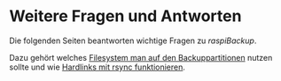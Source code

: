 # Weitere Fragen und Antworten

Die folgenden Seiten beantworten wichtige Fragen zu *raspiBackup*. 

Dazu gehört welches [Filesystem man auf den Backuppartitionen](which-filesystem-can-be-used-on-the-backup-partition.md) nutzen sollte 
und wie [Hardlinks mit rsync funktionieren](how-do-hardlinks-work-with-rsync.md).

[.status]: review-needed
